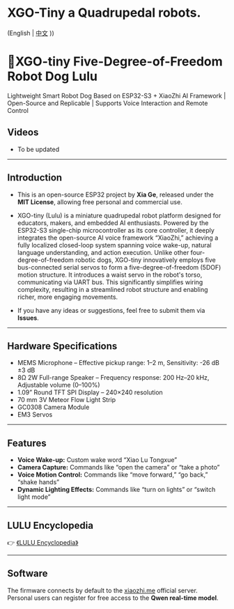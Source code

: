 # XGO-Tiny a Quadrupedal robots.

(English | [中文](README.md) ))

# 🐶XGO-tiny Five-Degree-of-Freedom Robot Dog Lulu
Lightweight Smart Robot Dog Based on ESP32-S3 + XiaoZhi AI Framework | Open-Source and Replicable | Supports Voice Interaction and Remote Control
## Videos

- To be updated

---

## Introduction

- This is an open-source ESP32 project by **Xia Ge**, released under the **MIT License**, allowing free personal and commercial use.  

- XGO-tiny (Lulu) is a miniature quadrupedal robot platform designed for educators, makers, and embedded AI enthusiasts. Powered by the ESP32-S3 single-chip microcontroller as its core controller, it deeply integrates the open-source AI voice framework “XiaoZhi,” achieving a fully localized closed-loop system spanning voice wake-up, natural language understanding, and action execution. Unlike other four-degree-of-freedom robotic dogs, XGO-tiny innovatively employs five bus-connected serial servos to form a five-degree-of-freedom (5DOF) motion structure. It introduces a waist servo in the robot's torso, communicating via UART bus. This significantly simplifies wiring complexity, resulting in a streamlined robot structure and enabling richer, more engaging movements.

- If you have any ideas or suggestions, feel free to submit them via **Issues**.

---

## Hardware Specifications

- MEMS Microphone – Effective pickup range: 1–2 m, Sensitivity: -26 dB ±3 dB  
- 8Ω 2W Full-range Speaker – Frequency response: 200 Hz–20 kHz, Adjustable volume (0–100%)  
- 1.09” Round TFT SPI Display – 240×240 resolution  
- 70 mm 3V Meteor Flow Light Strip  
- GC0308 Camera Module  
- EM3 Servos  

---

## Features

- **Voice Wake-up:** Custom wake word “Xiao Lu Tongxue”  
- **Camera Capture:** Commands like “open the camera” or “take a photo”  
- **Voice Motion Control:** Commands like “move forward,” “go back,” “shake hands”  
- **Dynamic Lighting Effects:** Commands like “turn on lights” or “switch light mode”  

---

## LULU Encyclopedia

👉 [《LULU Encyclopedia》](https://www.yuque.com/luwudynamics/pet/oytelbareyl97xgd)

---

## Software

The firmware connects by default to the [xiaozhi.me](https://xiaozhi.me) official server.  
Personal users can register for free access to the **Qwen real-time model**.



